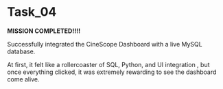 # Task_04  

__MISSION COMPLETED!!!!__

Successfully integrated the CineScope Dashboard with a live MySQL database.

At first, it felt like a rollercoaster of SQL, Python, and UI integration , but once everything clicked, it was extremely rewarding to see the dashboard come alive.

